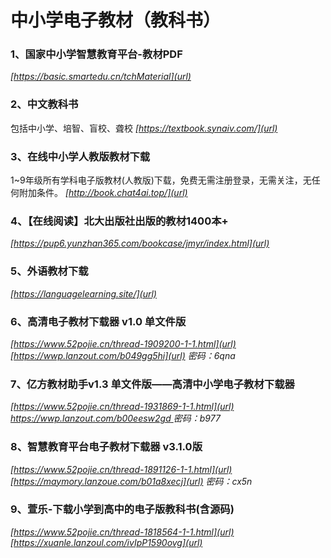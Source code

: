 # 中小学电子教材（教科书）

### 1、国家中小学智慧教育平台-教材PDF
_[https://basic.smartedu.cn/tchMaterial](url)_

### 2、中文教科书
包括中小学、培智、盲校、聋校
_[https://textbook.synaiv.com/](url)_

### 3、在线中小学人教版教材下载
1~9年级所有学科电子版教材(人教版)下载，免费无需注册登录，无需关注，无任何附加条件。
_[http://book.chat4ai.top/](url)_

### 4、【在线阅读】北大出版社出版的教材1400本+
_[https://pup6.yunzhan365.com/bookcase/jmyr/index.html](url)_

### 5、外语教材下载
_[https://languagelearning.site/](url)_

### 6、高清电子教材下载器 v1.0 单文件版
_[https://www.52pojie.cn/thread-1909200-1-1.html](url)_
_[https://wwp.lanzout.com/b049gg5hi](url) 密码：6qna_

### 7、亿方教材助手v1.3 单文件版——高清中小学电子教材下载器
_[https://www.52pojie.cn/thread-1931869-1-1.html](url)
[https://wwp.lanzout.com/b00eesw2gd ](url) 密码：b977_

### 8、智慧教育平台电子教材下载器 v3.1.0版
_[https://www.52pojie.cn/thread-1891126-1-1.html](url)
[https://maymory.lanzoue.com/b01a8xecj](url) 密码：cx5n_

### 9、萱乐-下载小学到高中的电子版教科书(含源码)
_[https://www.52pojie.cn/thread-1818564-1-1.html](url)
[https://xuanle.lanzoul.com/ivIpP1590ovg](url)_

